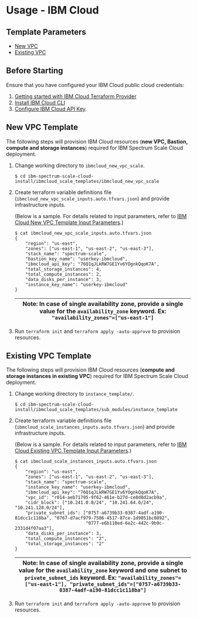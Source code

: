 # Usage - IBM Cloud

## Template Parameters

  * [New VPC](gen/ibmcloud_new_vpc/README.md)
  * [Existing VPC](gen/ibmcloud_existing_vpc/README.md)

## Before Starting

Ensure that you have configured your IBM Cloud public cloud credentials:

1. [Getting started with IBM Cloud Terraform Provider](https://cloud.ibm.com/docs/terraform?topic=terraform-getting-started)
2. [Install IBM Cloud CLI](https://cloud.ibm.com/docs/cli)
3. [Configure IBM Cloud API Key](https://cloud.ibm.com/docs/account?topic=account-userapikey).

## New VPC Template

The following steps will provision IBM Cloud resources (**new VPC, Bastion, compute and storage instances**) required for
IBM Spectrum Scale Cloud deployment.

1. Change working directory to `ibmcloud_new_vpc_scale`.

    ```
    $ cd ibm-spectrum-scale-cloud-install/ibmcloud_scale_templates/ibmcloud_new_vpc_scale
    ```

2. Create terraform variable definitions file (`ibmcloud_new_vpc_scale_inputs.auto.tfvars.json`) and provide infrastructure inputs.

   (Below is a sample. For details related to input parameters, refer to [IBM Cloud New VPC Template Input Parameters](docs/ibmcloud_new_vpc/README.md#inputs).)

    ```
    $ cat ibmcloud_new_vpc_scale_inputs.auto.tfvars.json
    {
        "region": "us-east",
        "zones": ["us-east-1", "us-east-2", "us-east-3"],
        "stack_name": "spectrum-scale",
        "bastion_key_name": "userkey-ibmcloud",
        "ibmcloud_api_key": "76Q1qJLkRW7GE1Yv6YOgnkQqoK7A",
        "total_storage_instances": 4,
        "total_compute_instances": 2,
        "data_disks_per_instance": 3,
        "instance_key_name": "userkey-ibmcloud"
    }
    ```
    | Note: In case of single availability zone, provide a single value for the `availability_zone` keyword. Ex: `"availability_zones"=["us-east-1"]` |
    | --- |

3. Run `terraform init` and `terraform apply -auto-approve` to provision resources.

## Existing VPC Template

The following steps will provision IBM Cloud resources (**compute and storage instances in existing VPC**) required for
IBM Spectrum Scale Cloud deployment.

1. Change working directory to `instance_template/`.

    ```
    $ cd ibm-spectrum-scale-cloud-install/ibmcloud_scale_templates/sub_modules/instance_template
    ```

2. Create terraform variable definitions file (`ibmcloud_scale_instances_inputs.auto.tfvars.json`) and provide infrastructure inputs.

   (Below is a sample. For details related to input parameters, refer to [IBM Cloud Existing VPC Template Input Parameters](docs/ibmcloud_existing_vpc/README.md#inputs).)

    ```
    $ cat ibmcloud_scale_instances_inputs.auto.tfvars.json
    {
        "region": "us-east",
        "zones": ["us-east-1", "us-east-2", "us-east-3"],
        "stack_name": "spectrum-scale",
        "instance_key_name": "userkey-ibmcloud",
        "ibmcloud_api_key": "76Q1qJLkRW7GE1Yv6YOgnkQqoK7A",
        "vpc_id": "r014-aeb71795-9f62-461e-b27d-ce8d8d2acb9a",
        "cidr_block": ["10.241.0.0/24", "10.241.64.0/24", "10.241.128.0/24"],
        "private_subnet_ids": ["0757-a6739b33-0387-4adf-a190-81dcc1c118ba", "0767-d7acf979-7586-4517-87ce-1d9051bc0892",
                               "0777-e6b110ed-6e2c-442c-9b9c-2331d4f07aa3"],
        "data_disks_per_instance": 3,
        "total_compute_instances": "2",
        "total_storage_instances": "2"
    }
    ```

    | Note: In case of single availability zone, provide a single value for the `availability_zone` keyword and one subnet to `private_subnet_ids` keyword. Ex: `"availability_zones"=["us-east-1"], "private_subnet_ids"=["0757-a6739b33-0387-4adf-a190-81dcc1c118ba"]` |
    | --- |

3. Run `terraform init` and `terraform apply -auto-approve` to provision resources.
